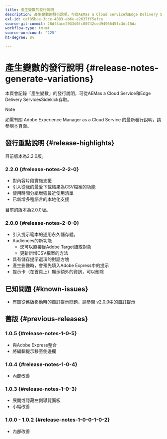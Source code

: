 ```yaml
---
title: 產生變數的發行說明
description: 產生變數的發行說明，可從AEMas a Cloud Service和Edge Delivery ServicesSidekick存取
exl-id: caf85bae-3cce-4083-ab6e-e2637ff5afce
source-git-commit: 28df3ace2933d0fc00742ced9496645fc3dc15da
workflow-type: tm+mt
source-wordcount: '225'
ht-degree: 8%

---
```


# 產生變數的發行說明 {#release-notes-generate-variations}

本頁會記錄「產生變數」的發行說明，可從AEMas a Cloud Service和Edge Delivery ServicesSidekick存取。

>[!NOTE]
>
>如需有關 Adobe Experience Manager as a Cloud Service 的最新發行說明，請參閱[本頁面](/help/release-notes/release-notes-cloud/release-notes-current.md)。

## 發行重點說明 {#release-highlights}

目前版本為2.2.0版。

### 2.2.0 {#release-notes-2-2-0}

* 對內容片段實施支援
* 引入從我的最愛下載結果為CSV檔案的功能
* 使用時間分組增強最近使用清單
* 已新增多種語言的本地化支援

目前的版本為2.0.0版。

### 2.0.0 {#release-notes-2-0-0}

* 引入提示範本的通用永久儲存體。
* Audiences的新功能
   * 您可以直接從Adobe Target讀取對象
   * 更新新增CSV檔案的方法
* 具有儲存提示選項的對話方塊
* 產生影像時，會預先填入Adobe Express中的提示
* 提示卡（在首頁上）顯示額外的資訊，可以刪除

## 已知問題 {#known-issues}

* 有關從舊版移動時的自訂提示問題，請參閱 [v2.0.0中的自訂提示](/help/generative-ai/generate-variations.md#custom-prompts-v200)

## 舊版 {#previous-releases}

### 1.0.5 {#release-notes-1-0-5}

* 與Adobe Express整合
* 將編輯提示移至側邊欄

### 1.0.4 {#release-notes-1-0-4}

* 內部改善

### 1.0.3 {#release-notes-1-0-3}

* 展開或隱藏左側導覽面板
* 小幅改善

### 1.0.0 - 1.0.2 {#release-notes-1-0-0-1-0-2}

* 內部改善
